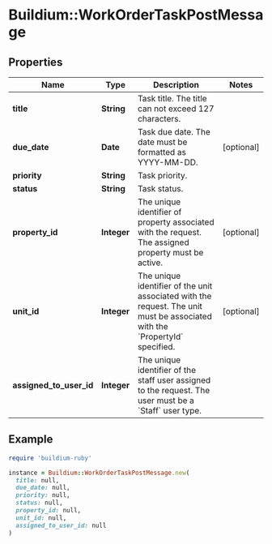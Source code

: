# Buildium::WorkOrderTaskPostMessage

## Properties

| Name | Type | Description | Notes |
| ---- | ---- | ----------- | ----- |
| **title** | **String** | Task title. The title can not exceed 127 characters. |  |
| **due_date** | **Date** | Task due date. The date must be formatted as YYYY-MM-DD. | [optional] |
| **priority** | **String** | Task priority. |  |
| **status** | **String** | Task status. |  |
| **property_id** | **Integer** | The unique identifier of property associated with the request. The assigned property must be active. | [optional] |
| **unit_id** | **Integer** | The unique identifier of the unit associated with the request. The unit must be associated with the &#x60;PropertyId&#x60; specified. | [optional] |
| **assigned_to_user_id** | **Integer** | The unique identifier of the staff user assigned to the request. The user must be a &#x60;Staff&#x60; user type. |  |

## Example

```ruby
require 'buildium-ruby'

instance = Buildium::WorkOrderTaskPostMessage.new(
  title: null,
  due_date: null,
  priority: null,
  status: null,
  property_id: null,
  unit_id: null,
  assigned_to_user_id: null
)
```

